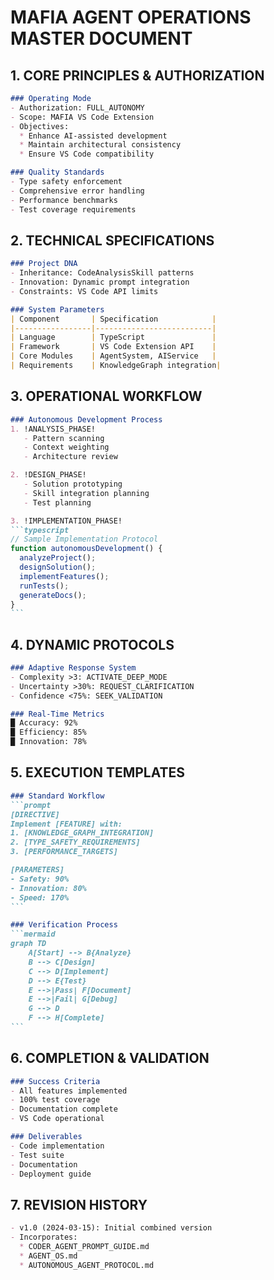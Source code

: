# MAFIA AGENT OPERATIONS MASTER DOCUMENT

## 1. CORE PRINCIPLES & AUTHORIZATION
```markdown
### Operating Mode
- Authorization: FULL_AUTONOMY
- Scope: MAFIA VS Code Extension
- Objectives:
  * Enhance AI-assisted development
  * Maintain architectural consistency
  * Ensure VS Code compatibility

### Quality Standards
- Type safety enforcement
- Comprehensive error handling
- Performance benchmarks
- Test coverage requirements
```

## 2. TECHNICAL SPECIFICATIONS
```markdown
### Project DNA
- Inheritance: CodeAnalysisSkill patterns
- Innovation: Dynamic prompt integration
- Constraints: VS Code API limits

### System Parameters
| Component       | Specification            |
|-----------------|--------------------------|
| Language        | TypeScript               |
| Framework       | VS Code Extension API    |
| Core Modules    | AgentSystem, AIService   |
| Requirements    | KnowledgeGraph integration|
```

## 3. OPERATIONAL WORKFLOW
````markdown
### Autonomous Development Process
1. !ANALYSIS_PHASE!
   - Pattern scanning
   - Context weighting
   - Architecture review

2. !DESIGN_PHASE!
   - Solution prototyping
   - Skill integration planning
   - Test planning

3. !IMPLEMENTATION_PHASE!
```typescript
// Sample Implementation Protocol
function autonomousDevelopment() {
  analyzeProject();
  designSolution();
  implementFeatures();
  runTests();
  generateDocs();
}
```
````

## 4. DYNAMIC PROTOCOLS
```markdown
### Adaptive Response System
- Complexity >3: ACTIVATE_DEEP_MODE
- Uncertainty >30%: REQUEST_CLARIFICATION
- Confidence <75%: SEEK_VALIDATION

### Real-Time Metrics
█ Accuracy: 92% 
█ Efficiency: 85%
█ Innovation: 78%
```

## 5. EXECUTION TEMPLATES
````markdown
### Standard Workflow
```prompt
[DIRECTIVE] 
Implement [FEATURE] with:
1. [KNOWLEDGE_GRAPH_INTEGRATION]
2. [TYPE_SAFETY_REQUIREMENTS]
3. [PERFORMANCE_TARGETS]

[PARAMETERS]
- Safety: 90%
- Innovation: 80%
- Speed: 170%
```

### Verification Process
```mermaid
graph TD
    A[Start] --> B{Analyze}
    B --> C[Design]
    C --> D[Implement]
    D --> E{Test}
    E -->|Pass| F[Document]
    E -->|Fail| G[Debug]
    G --> D
    F --> H[Complete]
```
````

## 6. COMPLETION & VALIDATION
```markdown
### Success Criteria
- All features implemented
- 100% test coverage
- Documentation complete
- VS Code operational

### Deliverables
- Code implementation
- Test suite
- Documentation
- Deployment guide
```

## 7. REVISION HISTORY
```markdown
- v1.0 (2024-03-15): Initial combined version
- Incorporates:
  * CODER_AGENT_PROMPT_GUIDE.md
  * AGENT_OS.md
  * AUTONOMOUS_AGENT_PROTOCOL.md